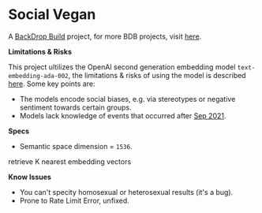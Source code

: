 # Social Vegan

A [BackDrop Build](http://backdropbuild.com) project, for more BDB projects, visit [here](https://backdropbuild.com/v2/directory).

**Limitations & Risks**

This project ultilizes the OpenAI second generation embedding model `text-embedding-ada-002`, the limitations & risks of using the model is described [here](https://platform.openai.com/docs/guides/embeddings/limitations-risks). Some key points are:
- The models encode social biases, e.g. via stereotypes or negative sentiment towards certain groups.
- Models lack knowledge of events that occurred after [Sep 2021](https://platform.openai.com/docs/guides/embeddings/what-are-embeddings?lang=python).

**Specs**
- Semantic space dimension = `1536`.

retrieve K nearest embedding vectors

**Know Issues**
- You can't specity homosexual or heterosexual results (it's a bug).
- Prone to Rate Limit Error, unfixed.